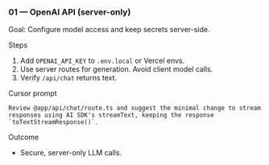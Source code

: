 ### 01 — OpenAI API (server-only)

Goal: Configure model access and keep secrets server-side.

Steps
1) Add `OPENAI_API_KEY` to `.env.local` or Vercel envs.
2) Use server routes for generation. Avoid client model calls.
3) Verify `/api/chat` returns text.

Cursor prompt
```
Review @app/api/chat/route.ts and suggest the minimal change to stream responses using AI SDK's streamText, keeping the response `toTextStreamResponse()`.
```

Outcome
- Secure, server-only LLM calls.


